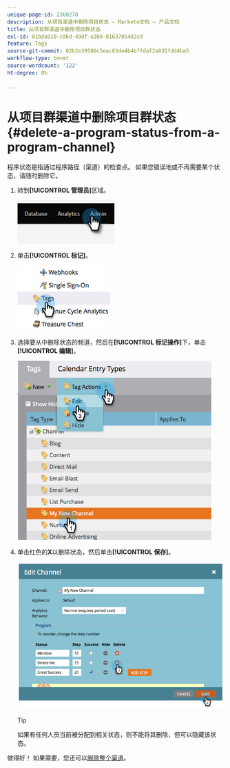 ```yaml
---
unique-page-id: 2360278
description: 从项目渠道中删除项目状态 — Marketo文档 — 产品文档
title: 从项目群渠道中删除项目群状态
exl-id: 01bda910-cd6d-49df-a300-8163701482cd
feature: Tags
source-git-commit: 02b2e39580c5eac63de4b4b7fdaf2a835fdd4ba5
workflow-type: tm+mt
source-wordcount: '122'
ht-degree: 0%

---
```


# 从项目群渠道中删除项目群状态 {#delete-a-program-status-from-a-program-channel}

程序状态是指通过程序路径（渠道）的检查点。 如果您错误地或不再需要某个状态，请随时删除它。

1. 转到&#x200B;**[!UICONTROL 管理员]**&#x200B;区域。

   ![](assets/delete-a-program-status-from-a-program-channel-1.png)

1. 单击&#x200B;**[!UICONTROL 标记]**。

   ![](assets/delete-a-program-status-from-a-program-channel-2.png)

1. 选择要从中删除状态的频道，然后在&#x200B;**[!UICONTROL 标记操作]**&#x200B;下，单击&#x200B;**[!UICONTROL 编辑]**。

   ![](assets/delete-a-program-status-from-a-program-channel-3.png)

1. 单击红色的&#x200B;**X**&#x200B;以删除状态，然后单击&#x200B;**[!UICONTROL 保存]**。

   ![](assets/delete-a-program-status-from-a-program-channel-4.png)

   >[!TIP]
   >
   >如果有任何人员当前被分配到相关状态，则不能将其删除，但可以隐藏该状态。

做得好！ 如果需要，您还可以[删除整个渠道](/help/marketo/product-docs/administration/tags/delete-a-program-channel.md)。
